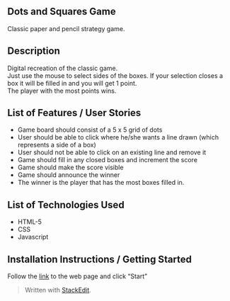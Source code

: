 <!DOCTYPE html>
<html>

<head>
  <meta charset="utf-8">
  <meta name="viewport" content="width=device-width, initial-scale=1.0">
  
  <link rel="stylesheet" href="https://stackedit.io/style.css" />
</head>

<body class="stackedit">
  <div class="stackedit__html"><h2 id="dots-and-squares-game">Dots and Squares Game</h2>
<p>Classic paper and pencil strategy game.</p>
<h2 id="description">Description</h2>
<p>Digital recreation of the classic game.<br>
Just use the mouse to select sides of the boxes. If your selection closes a box it will be filled in and you will get 1 point.<br>
The player with the most points wins.</p>
<h2 id="list-of-features--user-stories">List of Features / User Stories</h2>
<ul>
<li>Game board should consist of a 5 x 5 grid of dots</li>
<li>User should be able to click where he/she wants a line drawn (which represents a side of a box)</li>
<li>User should not be able to click on an existing line and remove it</li>
<li>Game should fill in any closed boxes and increment the score</li>
<li>Game should make the score visible</li>
<li>Game should announce the winner</li>
<li>The winner is the player that has the most boxes filled in.</li>
</ul>
<h2 id="list-of-technologies-used">List of Technologies Used</h2>
<ul>
<li>HTML-5</li>
<li>CSS</li>
<li>Javascript</li>
</ul>
<h2 id="installation-instructions--getting-started">Installation Instructions / Getting Started</h2>
<p>Follow the <a href="https://shaddecker.github.io/dots-and-squares-game/">link</a> to the web page and click “Start”</p>
<blockquote>
<p>Written with <a href="https://stackedit.io/">StackEdit</a>.</p>
</blockquote>
</div>
</body>

</html>
